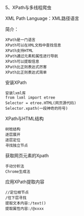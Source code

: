 5、XPath与多线程爬虫


XML Path Language：XML路径语言

简介：

	XPath是一门语言
	XPath可以在XML文档中查找信息
	XPath支持HTML
	XPath通过元素和属性进行导航
	XPath可以提取信息
	XPath比正则表达式厉害
	XPath比正则表达式简单

安装XPath
	
	安装lxml库 
	from lxml import etree
	Selector = etree.HTML(网页源代码)
	Selector.xpath(一段神奇的符号)

XPath与HTML结构

	树桩结构
	逐层展开
	逐层定位
	寻找独立节点

获取网页元素的Xpath

	手动分析法
	Chrome生成法


应用XPath提取内容

	//定位根节点
	/往下层寻找
	提取文本内容:/text()
	提取属性内容:/@xxxx
	